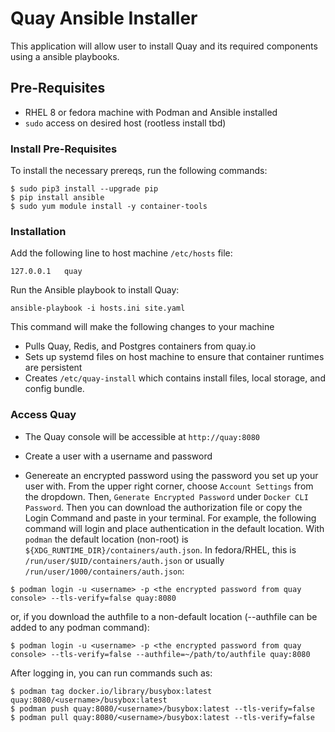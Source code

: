# Quay Ansible Installer

This application will allow user to install Quay and its required components using a ansible playbooks.

## Pre-Requisites

- RHEL 8 or fedora machine with Podman and Ansible installed
- `sudo` access on desired host (rootless install tbd)

### Install Pre-Requisites

To install the necessary prereqs, run the following commands:

```console
$ sudo pip3 install --upgrade pip
$ pip install ansible
$ sudo yum module install -y container-tools
```

### Installation

Add the following line to host machine `/etc/hosts` file:

```
127.0.0.1   quay
```

Run the Ansible playbook to install Quay:

```
ansible-playbook -i hosts.ini site.yaml
```

This command will make the following changes to your machine

- Pulls Quay, Redis, and Postgres containers from quay.io
- Sets up systemd files on host machine to ensure that container runtimes are persistent
- Creates `/etc/quay-install` which contains install files, local storage, and config bundle.

### Access Quay

- The Quay console will be accessible at `http://quay:8080`

- Create a user with a username and password

- Genereate an encrypted password using the password you set up your user with. From the upper right corner, choose `Account Settings` from the dropdown. Then, `Generate Encrypted Password` under `Docker CLI Password`. Then you can download the authorization file or copy the Login Command and paste in your terminal. For example, the following command will login and place authentication in the default location. With `podman` the default location (non-root) is `${XDG_RUNTIME_DIR}/containers/auth.json`. In fedora/RHEL, this is `/run/user/$UID/containers/auth.json` or usually `/run/user/1000/containers/auth.json`:

```console
$ podman login -u <username> -p <the encrypted password from quay console> --tls-verify=false quay:8080
```

or, if you download the authfile to a non-default location (--authfile can be added to any podman command):

```console
$ podman login -u <username> -p <the encrypted password from quay console> --tls-verify=false --authfile=~/path/to/authfile quay:8080
```

After logging in, you can run commands such as:

```console
$ podman tag docker.io/library/busybox:latest quay:8080/<username>/busybox:latest
$ podman push quay:8080/<username>/busybox:latest --tls-verify=false
$ podman pull quay:8080/<username>/busybox:latest --tls-verify=false
```
